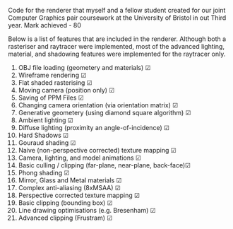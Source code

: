 Code for the renderer that myself and a fellow student created for our joint Computer Graphics pair coursework at the University of Bristol in out Third year. Mark achieved - 80

Below is a list of features that are included in the renderer. Although both a rasteriser and raytracer were implemented, most of the advanced lighting, material, and shadowing features were implemented for the raytracer only.

1. OBJ file loading (geometery and materials)               &#9745;
1. Wireframe rendering                                      &#9745;
1. Flat shaded rasterising                                  &#9745;
1. Moving camera (position only)                            &#9745;
1. Saving of PPM Files                                      &#9745;
1. Changing camera orientation (via orientation matrix)     &#9745;
1. Generative geometery (using diamond square algorithm)    &#9745;
1. Ambient lighting                                         &#9745;
1. Diffuse lighting (proximity an angle-of-incidence)       &#9745;
1. Hard Shadows                                             &#9745;
1. Gouraud shading                                          &#9745;
1. Naive (non-perspective corrected) texture mapping        &#9745;
1. Camera, lighting, and model animations                   &#9745;  
1. Basic culling / clipping (far-plane, near-plane, back-face)&#9745;
1. Phong shading                                            &#9745;     
1. Mirror, Glass and Metal materials                        &#9745;
1. Complex anti-aliasing  (8xMSAA)                          &#9745;
1. Perspective corrected texture mapping                    &#9745;
1. Basic clipping (bounding box)                            &#9745;
1. Line drawing optimisations (e.g. Bresenham)              &#9745;
1. Advanced clipping (Frustram)                             &#9745;
